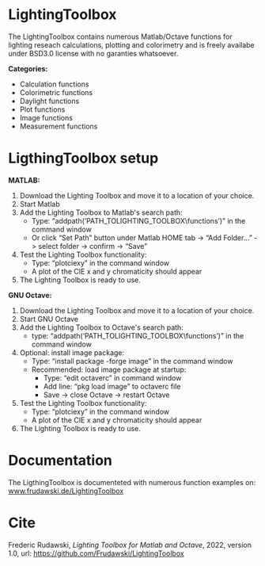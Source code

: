 # LightingToolbox
The LightingToolbox contains numerous Matlab/Octave functions for lighting reseach calculations, plotting and colorimetry and is freely availabe under BSD3.0 license with no garanties whatsoever.

**Categories:**
- Calculation functions
- Colorimetric functions
- Daylight functions
- Plot functions
- Image functions
- Measurement functions

# LigthingToolbox setup
**MATLAB:**
1. Download the Lighting Toolbox and move it to a location of your choice.
2. Start Matlab
3. Add the Lighting Toolbox to Matlab's search path:
  	- Type: “addpath(‘PATH_TOLIGHTING_TOOLBOX\functions’)” in the command window
    - Or click “Set Path” button under Matlab HOME tab -> “Add Folder…” -> select folder -> confirm -> “Save”
4. Test the Lighting Toolbox functionality:
    - Type: “plotciexy” in the command window
    - A plot of the CIE x and y chromaticity should appear
5. The Lighting Toolbox is ready to use.

**GNU Octave:**
1. Download the Lighting Toolbox and move it to a location of your choice.
2. Start GNU Octave
3. Add the Lighting Toolbox to Octave's search path:
    - type: “addpath(‘PATH_TOLIGHTING_TOOLBOX\functions’)” in the command window
4. Optional: install image package:
    - Type: “install package -forge image” in the command window
    - Recommended: load image package at startup:
        - Type: “edit octaverc” in command window
        - Add line: “pkg load image” to octaverc file
        - Save -> close Octave -> restart Octave
5. Test the Lighting Toolbox functionality:
    - Type: “plotciexy” in the command window
    - A plot of the CIE x and y chromaticity should appear
6. The Lighting Toolbox is ready to use.

# Documentation
The LigthingToolbox is documenteted with numerous function examples on: www.frudawski.de/LightingToolbox

# Cite
Frederic Rudawski, *Lighting Toolbox for Matlab and Octave*, 2022, version 1.0, url: https://github.com/Frudawski/LightingToolbox

